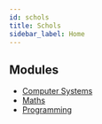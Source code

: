 ```yaml
---
id: schols
title: Schols
sidebar_label: Home
---
```


## Modules

* [Computer Systems](computer-systems.md)
* [Maths](maths.md)
* [Programming](programming.md)
